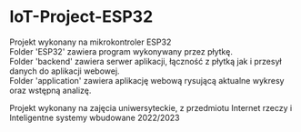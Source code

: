 # IoT-Project-ESP32

Projekt wykonany na mikrokontroler ESP32 <br />
Folder 'ESP32' zawiera program wykonywany przez płytkę. <br />
Folder 'backend' zawiera serwer aplikacji, łączność z płytką jak i przesył danych do aplikacji webowej. <br />
Folder 'application' zawiera aplikację webową rysującą aktualne wykresy oraz wstępną analizę. <br />

Projekt wykonany na zajęcia uniwersyteckie, z przedmiotu Internet rzeczy i Inteligentne systemy wbudowane 2022/2023
